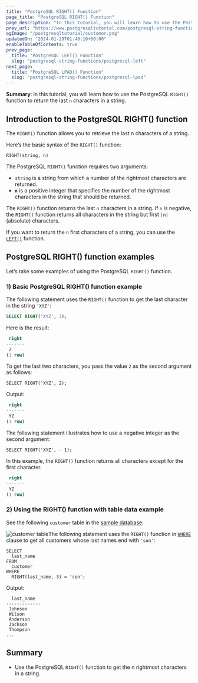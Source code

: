```yaml
---
title: "PostgreSQL RIGHT() Function"
page_title: "PostgreSQL RIGHT() Function"
page_description: "In this tutorial, you will learn how to use the PostgreSQL RIGHT() function to get the n right-most characters in a string."
prev_url: "https://www.postgresqltutorial.com/postgresql-string-functions/postgresql-right/"
ogImage: "/postgresqltutorial/customer.png"
updatedOn: "2024-01-29T01:48:10+00:00"
enableTableOfContents: true
prev_page: 
  title: "PostgreSQL LEFT() Function"
  slug: "postgresql-string-functions/postgresql-left"
next_page: 
  title: "PostgreSQL LPAD() Function"
  slug: "postgresql-string-functions/postgresql-lpad"
---
```





**Summary**: in this tutorial, you will learn how to use the PostgreSQL `RIGHT()` function to return the last `n` characters in a string.


## Introduction to the PostgreSQL RIGHT() function

The `RIGHT()` function allows you to retrieve the last n characters of a string.

Here’s the basic syntax of the `RIGHT()` function:


```sqlsql
RIGHT(string, n)    
```
The PostgreSQL `RIGHT()` function requires two arguments:

* `string` is a string from which a number of the rightmost characters are returned.
* **`n`** is a positive integer that specifies the number of the rightmost characters in the string that should be returned.

The `RIGHT()` function returns the last `n` characters in a string. If `n` is negative, the `RIGHT()` function returns all characters in the string but first `|n|` (absolute) characters.

If you want to return the `n` first characters of a string, you can use the [`LEFT()`](postgresql-left) function.


## PostgreSQL RIGHT() function examples

Let’s take some examples of using the PostgreSQL `RIGHT()` function.


### 1\) Basic PostgreSQL RIGHT() function example

The following statement uses the `RIGHT()` function to get the last character in the string `'XYZ'`:


```sql
SELECT RIGHT('XYZ', 1);
```
Here is the result:


```sql
 right
-------
 Z
(1 row)

```
To get the last two characters, you pass the value `2` as the second argument as follows:


```
SELECT RIGHT('XYZ', 2);
```
Output:


```sql
 right
-------
 YZ
(1 row)
```
The following statement illustrates how to use a negative integer as the second argument:


```
SELECT RIGHT('XYZ', - 1);
```
In this example, the `RIGHT()` function returns all characters except for the first character.


```sql
 right
-------
 YZ
(1 row)
```

### 2\) Using the RIGHT() function with table data example

See the following `customer` table in the [sample database](../postgresql-getting-started/postgresql-sample-database):

![customer table](/postgresqltutorial/customer.png)The following statement uses the `RIGHT()` function in [`WHERE`](../postgresql-tutorial/postgresql-where) clause to get all customers whose last names end with `'son'`:


```
SELECT 
  last_name 
FROM 
  customer 
WHERE 
  RIGHT(last_name, 3) = 'son';
```
Output:


```
  last_name
-------------
 Johnson
 Wilson
 Anderson
 Jackson
 Thompson
...
```

## Summary

* Use the PostgreSQL `RIGHT()` function to get the n rightmost characters in a string.

